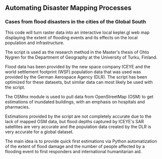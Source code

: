 ## Automating Disaster Mapping Processes
### Cases from flood disasters in the cities of the Global South

This code will turn raster data into an interactive local kepler.gl web map displaying the extent of flooding events and its effects on the local population and infrastructure.

The script is used as the research method in the Master's thesis of Ohto Nygren for the Department of Geography at the University of Turku, Finland.

Flood data has been provided by the new space company ICEYE and the world settlement footprint (WSF) population data that was used was provided by the German Aerospace Agency (DLR). The script has been optimized for these datasets, but similar data can most likely be used with the script.

The OSMnx module is used to pull data from OpenStreetMap (OSM) to get estimations of inundated buildings, with an emphasis on hospitals and pharmacies.

Estimations provided by the script are not completely accurate due to the lack of mapped OSM data, but flood depths captured by ICEYE's SAR satellites are very accurate and the population data created by the DLR is very accurate for a global dataset. 

The main idea is to provide quick first estimations via Python automatization of the extent of flood damage and the number of people affected by a flooding event to first responders and international humanitarian aid.
